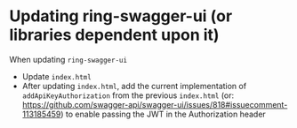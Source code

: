 # Updating ring-swagger-ui (or libraries dependent upon it)

When updating `ring-swagger-ui`

- Update `index.html`
- After updating `index.html`, add the current implementation of `addApiKeyAuthorization` from the previous `index.html` (or: https://github.com/swagger-api/swagger-ui/issues/818#issuecomment-113185459) to enable passing the JWT in the Authorization header